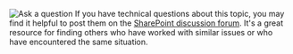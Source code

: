 <Token>    ![Ask a question](/office/media/icons/pngs/users-group-blue-32.png) 
If you have technical questions about this topic, you may find it helpful to post them on the [SharePoint discussion forum](https://social.technet.microsoft.com/Forums/sharepoint/home?forum=onlineservicessharepoint). It's a great resource for finding others who have worked with similar issues or who have encountered the same situation.

